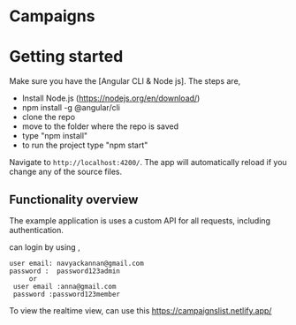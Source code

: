 # Campaigns
# Getting started

Make sure you have the [Angular CLI & Node js]. The steps are,
 * Install Node.js (https://nodejs.org/en/download/)
 * npm install -g @angular/cli
 * clone the repo
 * move to the folder where the repo is saved
 * type "npm install"
 * to run the project type "npm start"
 
 Navigate to `http://localhost:4200/`. The app will automatically reload if you change any of the source files.

## Functionality overview

The example application is  uses a custom API for all requests, including authentication. 

can login by using ,

    user email: navyackannan@gmail.com
    password :  password123admin  
         or 
     user email :anna@gmail.com
     password :password123member


To view the realtime view, can use this 
https://campaignslist.netlify.app/

